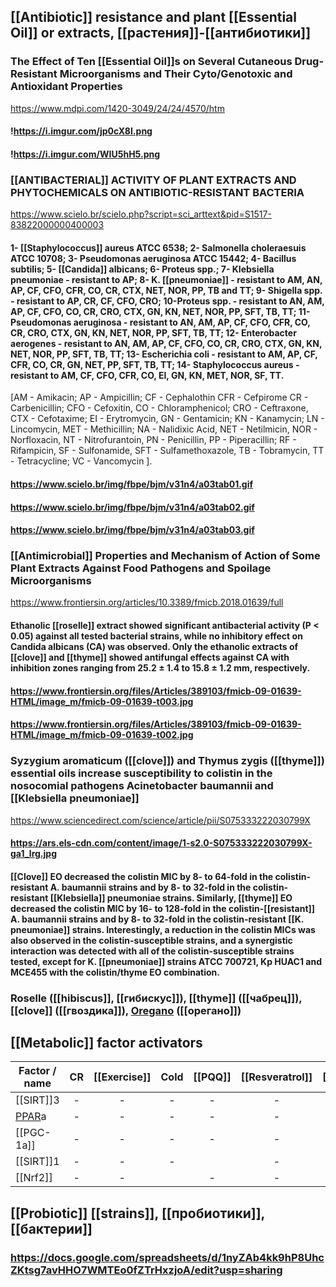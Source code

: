 ## [[Antibiotic]] resistance and plant [[Essential Oil]] or extracts, [[растения]]-[[антибиотики]]
### The Effect of Ten [[Essential Oil]]s on Several Cutaneous Drug-Resistant Microorganisms and Their Cyto/Genotoxic and Antioxidant Properties
https://www.mdpi.com/1420-3049/24/24/4570/htm
#### !https://i.imgur.com/jp0cX8I.png
#### !https://i.imgur.com/WIU5hH5.png
### [[ANTIBACTERIAL]] ACTIVITY OF PLANT EXTRACTS AND PHYTOCHEMICALS ON ANTIBIOTIC-RESISTANT BACTERIA
https://www.scielo.br/scielo.php?script=sci_arttext&pid=S1517-83822000000400003
#### 1- [[Staphylococcus]] aureus ATCC 6538; 2- Salmonella choleraesuis ATCC 10708; 3- Pseudomonas aeruginosa ATCC 15442; 4- Bacillus subtilis; 5- [[Candida]] albicans; 6- Proteus spp.; 7- Klebsiella pneumoniae - resistant to AP; 8- K. [[pneumoniae]] - resistant to AM, AN, AP, CF, CFO, CFR, CO, CR, CTX, NET, NOR, PP, TB and TT; 9- Shigella spp. - resistant to AP, CR, CF, CFO, CRO; 10-Proteus spp. - resistant to AN, AM, AP, CF, CFO, CO, CR, CRO, CTX, GN, KN, NET, NOR, PP, SFT, TB, TT; 11-Pseudomonas aeruginosa - resistant to AN, AM, AP, CF, CFO, CFR, CO, CR, CRO, CTX, GN, KN, NET, NOR, PP, SFT, TB, TT; 12- Enterobacter aerogenes - resistant to AN, AM, AP, CF, CFO, CO, CR, CRO, CTX, GN, KN, NET, NOR, PP, SFT, TB, TT; 13- Escherichia coli - resistant to AM, AP, CF, CFR, CO, CR, GN, NET, PP, SFT, TB, TT; 14- Staphylococcus aureus - resistant to AM, CF, CFO, CFR, CO, EI, GN, KN, MET, NOR, SF, TT.

[AM - Amikacin; AP - Ampicillin; CF - Cephalothin CFR - Cefpirome CR - Carbenicillin; CFO - Cefoxitin, CO - Chloramphenicol; CRO - Ceftraxone, CTX - Cefotaxime; EI - Erytromycin, GN - Gentamicin; KN - Kanamycin; LN - Lincomycin, MET - Methicillin; NA - Nalidixic Acid, NET - Netilmicin, NOR - Norfloxacin, NT - Nitrofurantoin, PN - Penicillin, PP - Piperacillin; RF - Rifampicin, SF - Sulfonamide, SFT - Sulfamethoxazole, TB - Tobramycin, TT - Tetracycline; VC - Vancomycin ].
#### https://www.scielo.br/img/fbpe/bjm/v31n4/a03tab01.gif
#### https://www.scielo.br/img/fbpe/bjm/v31n4/a03tab02.gif
#### https://www.scielo.br/img/fbpe/bjm/v31n4/a03tab03.gif
### [[Antimicrobial]] Properties and Mechanism of Action of Some Plant Extracts Against Food Pathogens and Spoilage Microorganisms
https://www.frontiersin.org/articles/10.3389/fmicb.2018.01639/full
#### Ethanolic [[roselle]] extract showed significant antibacterial activity (P < 0.05) against all tested bacterial strains, while no inhibitory effect on Candida albicans (CA) was observed. Only the ethanolic extracts of [[clove]] and [[thyme]] showed antifungal effects against CA with inhibition zones ranging from 25.2 ± 1.4 to 15.8 ± 1.2 mm, respectively.
#### https://www.frontiersin.org/files/Articles/389103/fmicb-09-01639-HTML/image_m/fmicb-09-01639-t003.jpg
#### https://www.frontiersin.org/files/Articles/389103/fmicb-09-01639-HTML/image_m/fmicb-09-01639-t002.jpg
### Syzygium aromaticum ([[clove]]) and Thymus zygis ([[thyme]]) essential oils increase susceptibility to colistin in the nosocomial pathogens Acinetobacter baumannii and [[Klebsiella pneumoniae]]
https://www.sciencedirect.com/science/article/pii/S075333222030799X
#### https://ars.els-cdn.com/content/image/1-s2.0-S075333222030799X-ga1_lrg.jpg
#### [[Clove]] EO decreased the colistin MIC by 8- to 64-fold in the colistin-resistant A. baumannii strains and by 8- to 32-fold in the colistin-resistant [[Klebsiella]] pneumoniae strains. Similarly, [[thyme]] EO decreased the colistin MIC by 16- to 128-fold in the colistin-[[resistant]] A. baumannii strains and by 8- to 32-fold in the colistin-resistant [[K. pneumoniae]] strains. Interestingly, a reduction in the colistin MICs was also observed in the colistin-susceptible strains, and a synergistic interaction was detected with all of the colistin-susceptible strains tested, except for K. [[pneumoniae]] strains ATCC 700721, Kp HUAC1 and MCE455 with the colistin/thyme EO combination.
### Roselle ([[hibiscus]], [[гибискус]]), [[thyme]] ([[чабрец]]), [[clove]] ([[гвоздика]]), [Oregano](Oregano) ([[орегано]])
## [[Metabolic]] factor activators
| Factor / name | CR | [[Exercise]] | Cold | [[PQQ]] | [[Resveratrol]] | [[Berberine]] | [[EGCG]] | NARiboside | [[Gynostemma]] | [[Cordyceps]] | [[Forskolin]] |
|---------------|:--:|:--------:|:----:|:---:|:-----------:|:---------:|:----:|:----------:|:----------:|:---------:|:---------:|
| [[SIRT]]3         |  - |     -    |   -  |  -  |      -      |     -     |   -  |      -     |            |           |           |
| [PPAR](PPAR)a         |  - |     -    |   -  |  -  |      -      |           |   -  |      -     |      -     |           |           |
| [[PGC-1a]]        |  - |     -    |   -  |  -  |      -      |           |   -  |      -     |            |           |           |
| [[SIRT]]1         |  - |     -    |   -  |     |      -      |           |   -  |      -     |            |           |     -     |
| [[Nrf2]]          |  - |     -    |      |  -  |      -      |     -     |   -  |            |            |           |           |
## [[Probiotic]] [[strains]], [[пробиотики]], [[бактерии]]
### https://docs.google.com/spreadsheets/d/1nyZAb4kk9hP8UhcZKtsg7avHHO7WMTEo0fZTrHxzjoA/edit?usp=sharing